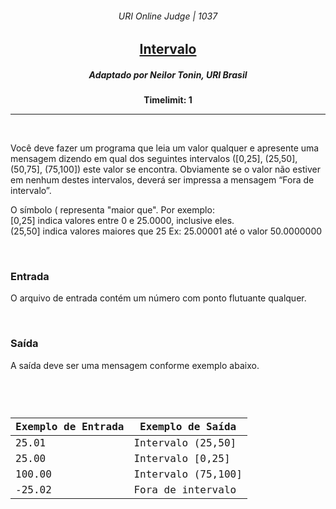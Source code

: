 <h6 align="center">URI Online Judge | 1037</h6>
<h2 align="center">
  <a href="https://www.urionlinejudge.com.br/judge/pt/problems/view/1037">
    Intervalo
  </a>
</h2>
<h5 align="center">Adaptado por Neilor Tonin, URI  Brasil</h5>
<p align="center"><b>Timelimit: 1</b></p>
<hr>
<br>
<p>
  Você deve fazer um programa que leia um valor qualquer e apresente uma mensagem dizendo em qual dos seguintes intervalos ([0,25], (25,50], (50,75], (75,100]) este valor se encontra. Obviamente se o valor não estiver em nenhum destes intervalos, deverá ser impressa a mensagem “Fora de intervalo”.
</p>
<p>
  O símbolo ( representa "maior que". Por exemplo:<br>
  [0,25]  indica valores entre 0 e 25.0000, inclusive eles.<br>
  (25,50] indica valores maiores que 25 Ex: 25.00001 até o valor 50.0000000
</p>
<br>
<h3>Entrada</h3>
<p>
  O arquivo de entrada contém um número com ponto flutuante qualquer.
</p>
<br>
<h3>Saída</h3>
<p>
  A saída deve ser uma mensagem conforme exemplo abaixo.
</p>
<br>
<code>
  <table width="100%">
    <thead>
      <th>Exemplo de Entrada</th>
      <th>Exemplo de Saída</th>
    </thead>
    <tbody>
      <tr>
        <td>25.01</td>
        <td>Intervalo (25,50]</td>
      </tr>
      <tr>
        <td>25.00</td>
        <td>Intervalo [0,25]</td>
      </tr>
      <tr>
        <td>100.00</td>
        <td>Intervalo (75,100]</td>
      </tr>
      <tr>
        <td>-25.02</td>
        <td>Fora de intervalo</td>
      </tr>
    </tbody>
  </table>
</code>